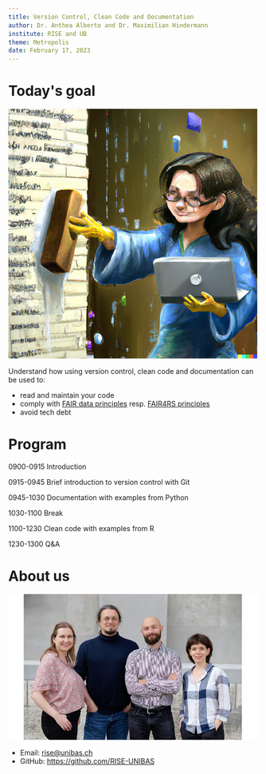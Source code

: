 ```yaml
---
title: Version Control, Clean Code and Documentation
author: Dr. Anthea Alberto and Dr. Maximilian Hindermann
institute: RISE and UB
theme: Metropolis
date: February 17, 2023
---
```


# Today's goal

![](images/intro.png "'An expressive oil painting of a programmer failing to use Git' by Maximilian")

Understand how using version control, clean code and documentation can be used to:

- read and maintain your code
- comply with [FAIR data principles](https://force11.org/info/the-fair-data-principles/) resp. [FAIR4RS principles](https://zenodo.org/record/6623556#.Y-uTsq2ZNaQ)
- avoid tech debt

# Program

0900-0915 Introduction

0915-0945 Brief introduction to version control with Git

0945-1030 Documentation with examples from Python

1030-1100 Break

1100-1230 Clean code with examples from R

1230-1300 Q&A

# About us

![](images/rise.jpg "The RISE team")

- Email: rise@unibas.ch 
- GitHub: https://github.com/RISE-UNIBAS
